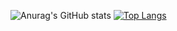 ![Anurag's GitHub stats](https://github-readme-stats.vercel.app/api?username=josaloroc&count_private=true&theme=calm)
[![Top Langs](https://github-readme-stats.vercel.app/api/top-langs/?username=josaloroc)](https://github.com/anuraghazra/github-readme-stats)


<!--
**josaloroc/josaloroc** is a ✨ _special_ ✨ repository because its `README.md` (this file) appears on your GitHub profile.

Here are some ideas to get you started:

- 🔭 I’m currently working on ...
- 🌱 I’m currently learning ...
- 👯 I’m looking to collaborate on ...
- 🤔 I’m looking for help with ...
- 💬 Ask me about ...
- 📫 How to reach me: ...
- 😄 Pronouns: ...
- ⚡ Fun fact: ...
-->
